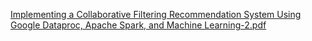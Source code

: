 
[Implementing a Collaborative Filtering Recommendation System Using Google Dataproc, Apache Spark, and Machine Learning-2.pdf](https://github.com/user-attachments/files/16261527/Implementing.a.Collaborative.Filtering.Recommendation.System.Using.Google.Dataproc.Apache.Spark.and.Machine.Learning-2.pdf)
